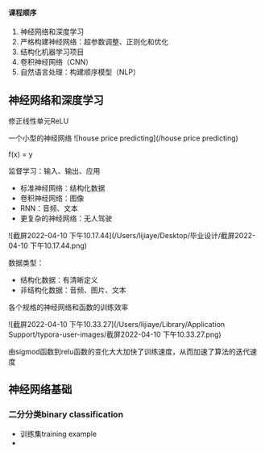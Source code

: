 #### 课程顺序

1. 神经网络和深度学习
2. 严格构建神经网络：超参数调整、正则化和优化
3. 结构化机器学习项目
4. 卷积神经网络（CNN）
5. 自然语言处理：构建顺序模型（NLP）

## 神经网络和深度学习

修正线性单元ReLU

一个小型的神经网络
![house price predicting](/house price predicting)

f(x) = y

监督学习：输入、输出、应用

- 标准神经网络：结构化数据
- 卷积神经网络：图像
- RNN：音频、文本
- 更复杂的神经网络：无人驾驶

![截屏2022-04-10 下午10.17.44](/Users/lijiaye/Desktop/毕业设计/截屏2022-04-10 下午10.17.44.png)

数据类型：

- 结构化数据：有清晰定义
- 非结构化数据：音频、图片、文本

各个规格的神经网络和函数的训练效率

![截屏2022-04-10 下午10.33.27](/Users/lijiaye/Library/Application Support/typora-user-images/截屏2022-04-10 下午10.33.27.png)

由sigmod函数到relu函数的变化大大加快了训练速度，从而加速了算法的迭代速度

## 神经网络基础

### 二分分类binary classification

- 训练集training example
- 

